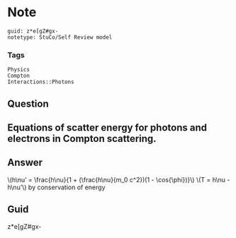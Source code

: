 # Note
```
guid: z*e[gZ#gx-
notetype: StuCo/Self Review model
```

### Tags
```
Physics
Compton
Interactions::Photons
```

## Question
<h2>Equations of scatter energy for photons and electrons in Compton scattering.</h2>

## Answer
<section>
<p>\(h\nu’ = \frac{h\nu}{1 + (\frac{h\nu}{m_0 c^2})(1 - \cos{\phi})}\)
\(T = h\nu - h\nu’\) by conservation of energy</p>


</section>

## Guid
z*e[gZ#gx-
